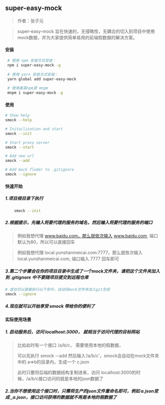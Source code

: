 ## super-easy-mock

> 作者：张子元

> super-easy-mock 旨在快速的，无侵略性，无耦合的切入到项目中使用mock数据，并为大家提供简单易用的前端假数据的解决方案。

#### 安装
```bash
 # 使用 npm 安装方式安装：
 npm i super-easy-mock -g
 
 # 使用 yarn 安装方式安装：
 yarn global add super-easy-mock
 
 # 使用美菜npm源 mnpm
 mnpm i super-easy-mock -g
```

#### 使用
```bash
# Show help
smock --help

# Initailization and start
smock --init

# Start proxy server
smock --start

# Add new url
smock --add	

# Add mock floder to .gitignore
smock --ignore    
```

#### 快速开始
##### 1.项目根目录下执行

```bash
	smock --init
```

##### 2.根据提示，先输入将要代理的服务的域名，然后输入将要代理的服务的端口

> 例如我想代理 www.baidu.com，那么就依次输入 www.baidu.com, 端口默认为80，所以可以直接回车

> 例如我想代理 local.yunshanmeicai.com:7777，那么就依次输入 local.yunshanmeicai.com, 端口输入 7777 回车即可

##### 3.第二个步骤会在你的项目目录中生成了一个mock文件夹，请把这个文件夹加入到 .gitignore 中不要随项目提交到远程仓库
```bash
# 或也可以直接执行以下命令，自动将mock文件夹加入git忽视
smock --ignore
```

##### 4.现在就可以开始享受 smock 带给你的便利了

#### 实际使用场景
##### 1. 启动服务后，访问 localhost:3000， 就相当于访问代理的目标网站
> 比如此时有一个接口 /a/b/c， 需要使用本地的假数据， 
> 
> 可以先执行 smock --add 然后输入‘/a/b/c’，smock会自动在mock文件夹中的 a=>b的目录内，生成一个 c.json
> 
> 此时只要将后端的数据结构复制进来，访问 localhost:3000的时候，/a/b/c接口访问的就是本地的json数据了

##### 2.当你不想使用这个接口时，只需将生产的json文件重命名即可，例如 a.json变成 _a.json，接口访问获得的数据就不再是本地的假数据了



























